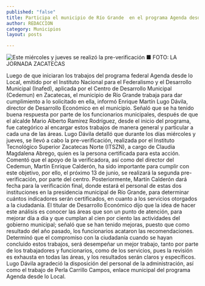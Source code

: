 ```yaml
---
published: "false"
title: Participa el municipio de Río Grande  en el programa Agenda desde lo Local
author: REDACCION
category: Municipios
layout: posts

---
```


![Este miércoles y jueves se realizó la pre-verificación ■ FOTO: LA JORNADA ZACATECAS](http://i.imgur.com/6Vmaekum.jpg)


Luego de que iniciaran los trabajos del programa federal Agenda desde lo Local, emitido por el Instituto Nacional para el Federalismo y el Desarrollo Municipal (Inafed), aplicada por el Centro de Desarrollo Municipal (Cedemun) en Zacatecas, el municipio de Río Grande trabaja para dar cumplimiento a lo solicitado en ella, informó Enrique Martín Lugo Dávila, director de Desarrollo Económico en el municipio.
Señaló que se ha tenido buena respuesta por parte de los funcionarios municipales, después de que el alcalde Mario Alberto Ramírez Rodríguez, desde el inicio del programa, fue categórico al encargar estos trabajos de manera general y particular a cada una de las áreas.
Lugo Dávila detalló que durante los días miércoles y jueves, se llevó a cabo la pre-verificación, realizada por el Instituto Tecnológico Superior Zacatecas Norte (ITSZN), a cargo de Claudia Magdalena Abrego, quien es la persona certificada para esta acción.
Comentó que el apoyo de la verificadora, así como del director del Cedemun, Martín Enrique Calderón, ha sido importante para cumplir con este objetivo, por ello, el próximo 13 de junio, se realizará la segunda pre-verificación, por parte del centro.
Posteriormente, Martín Calderón dará fecha para la verificación final, donde estará el personal de estas dos instituciones en la presidencia municipal de Río Grande, para determinar cuántos indicadores serán certificados, en cuanto a los servicios otorgados a la ciudadanía.
El titular de Desarrollo Económico dijo que la idea de hacer este análisis es conocer las áreas que son un punto de atención, para mejorar día a día y que cumplan al cien por ciento las actividades del gobierno municipal; señaló que se han tenido mejoras, puesto que como resultado del año pasado, los funcionarios acataron las recomendaciones.
Determinó que el compromiso con la ciudadanía cuando se hayan concluido estos trabajos, será desempeñar un mejor trabajo, tanto por parte de los trabajadores y funcionarios, como de los servicios, pues la revisión es exhausta en todas las áreas, y los resultados serán claros y específicos.
Lugo Dávila agradeció la disposición del personal de la administración, así como el trabajo de Perla Carrillo Campos, enlace municipal del programa Agenda desde lo Local.
